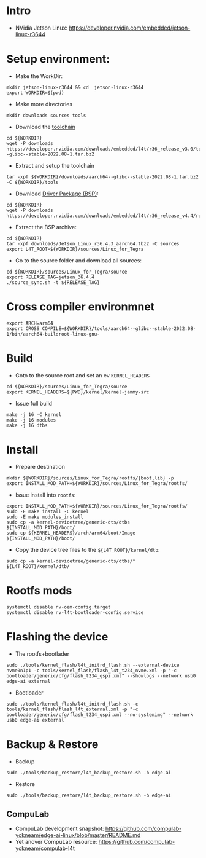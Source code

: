 # Intro

* NVidia Jetson Linux: https://developer.nvidia.com/embedded/jetson-linux-r3644

# Setup environment:
* Make the WorkDir:
```
mkdir jetson-linux-r3644 && cd  jetson-linux-r3644
export WORKDIR=$(pwd)
```
* Make more directories
```
mkdir downloads sources tools
```
* Download the [toolchain](https://developer.nvidia.com/downloads/embedded/l4t/r36_release_v3.0/toolchain/aarch64--glibc--stable-2022.08-1.tar.bz2)
```
cd ${WORKDIR}
wget -P downloads https://developer.nvidia.com/downloads/embedded/l4t/r36_release_v3.0/toolchain/aarch64--glibc--stable-2022.08-1.tar.bz2
```
* Extract and setup the toolchain
```
tar -xpf ${WORKDIR}/downloads/aarch64--glibc--stable-2022.08-1.tar.bz2 -C ${WORKDIR}/tools
```
* Download [Driver Package (BSP)](https://developer.nvidia.com/downloads/embedded/l4t/r36_release_v4.4/release/Jetson_Linux_r36.4.4_aarch64.tbz2):
```
cd ${WORKDIR}
wget -P downloads https://developer.nvidia.com/downloads/embedded/l4t/r36_release_v4.4/release/Jetson_Linux_r36.4.4_aarch64.tbz2
```
* Extract the BSP archive:
```
cd ${WORKDIR}
tar -xpf downloads/Jetson_Linux_r36.4.3_aarch64.tbz2 -C sources
export L4T_ROOT=${WORKDIR}/sources/Linux_for_Tegra
```
* Go to the source folder and download all sources:
```
cd ${WORKDIR}/sources/Linux_for_Tegra/source
export RELEASE_TAG=jetson_36.4.4
./source_sync.sh -t ${RELEASE_TAG}
```
# Cross compiler environmnet
```
export ARCH=arm64
export CROSS_COMPILE=${WORKDIR}/tools/aarch64--glibc--stable-2022.08-1/bin/aarch64-buildroot-linux-gnu-
```
# Build
* Goto to the source root and set an ev `KERNEL_HEADERS`
```
cd ${WORKDIR}/sources/Linux_for_Tegra/source
export KERNEL_HEADERS=${PWD}/kernel/kernel-jammy-src
```

* Issue full build
```
make -j 16 -C kernel
make -j 16 modules
make -j 16 dtbs
```
# Install

* Prepare destination
```
mkdir ${WORKDIR}/sources/Linux_for_Tegra/rootfs/{boot,lib} -p
export INSTALL_MOD_PATH=${WORKDIR}/sources/Linux_for_Tegra/rootfs/
```

* Issue install into ``rootfs``:
```
export INSTALL_MOD_PATH=${WORKDIR}/sources/Linux_for_Tegra/rootfs/
sudo -E make install -C kernel
sudo -E make modules_install
sudo cp -a kernel-devicetree/generic-dts/dtbs ${INSTALL_MOD_PATH}/boot/
sudo cp ${KERNEL_HEADERS}/arch/arm64/boot/Image ${INSTALL_MOD_PATH}/boot/
```

* Copy the device tree files to the ``${L4T_ROOT}/kernel/dtb``:
```
sudo cp -a kernel-devicetree/generic-dts/dtbs/* ${L4T_ROOT}/kernel/dtb/
```

# Rootfs mods
```
systemctl disable nv-oem-config.target
systemctl disable nv-l4t-bootloader-config.service
```

# Flashing the device
* The rootfs+bootlader
```
sudo ./tools/kernel_flash/l4t_initrd_flash.sh --external-device nvme0n1p1 -c tools/kernel_flash/flash_l4t_t234_nvme.xml -p "-c bootloader/generic/cfg/flash_t234_qspi.xml" --showlogs --network usb0 edge-ai external
```
* Bootloader
```
sudo ./tools/kernel_flash/l4t_initrd_flash.sh -c tools/kernel_flash/flash_l4t_external.xml -p "-c bootloader/generic/cfg/flash_t234_qspi.xml --no-systemimg" --network usb0 edge-ai external
```

# Backup & Restore
* Backup
```
sudo ./tools/backup_restore/l4t_backup_restore.sh -b edge-ai
```
* Restore
```
sudo ./tools/backup_restore/l4t_backup_restore.sh -b edge-ai
```

## CompuLab
* CompuLab development snapshot: https://github.com/compulab-yokneam/edge-ai-linux/blob/master/README.md
* Yet anover CompuLab resource: https://github.com/compulab-yokneam/compulab-l4t
